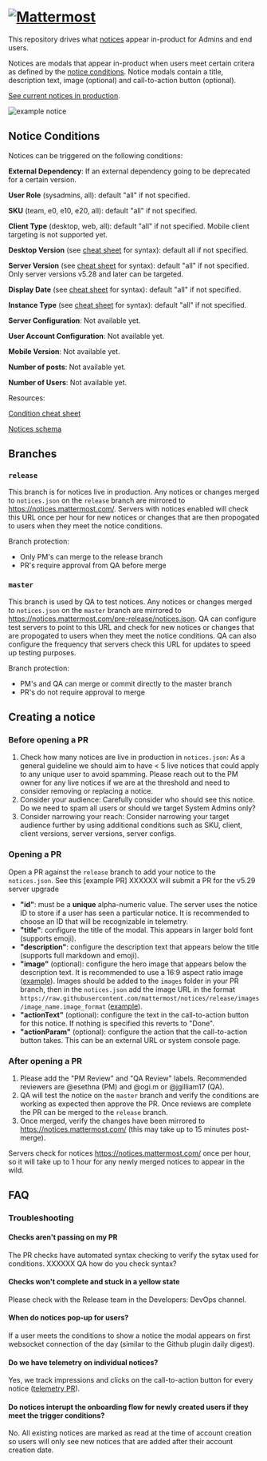 # [![Mattermost](https://user-images.githubusercontent.com/33878967/33095422-7c8aa7a4-ceb8-11e7-810a-4b261fdff6d6.png)](https://mattermost.org)

This repository drives what [notices](https://docs.mattermost.com/administration/notices.html) appear in-product for Admins and end users.

Notices are modals that appear in-product when users meet certain critera as defined by the [notice conditions](https://github.com/mattermost/notices/blob/master/notices.schema.json). Notice modals contain a title, description text, image (optional) and call-to-action button (optional).

[See current notices in production](https://github.com/mattermost/notices/blob/release/notices.json).

![example notice](https://raw.githubusercontent.com/mattermost/notices/master/images/example_notice.png)

## Notice Conditions

Notices can be triggered on the following conditions:

**External Dependency**: If an external dependency going to be deprecated for a certain version.

**User Role** (sysadmins, all): default "all" if not specified.

**SKU** (team, e0, e10, e20, all): default "all" if not specified.

**Client Type** (desktop, web, all): default "all" if not specified. Mobile client targeting is not supported yet.

**Desktop Version** (see [cheat sheet](https://docs.google.com/document/d/1aqBGdeNeOqB8OQQivgBA7avTL2yngE4QEBapSmH3hrE/edit?ts=5f7752c9%5C#heading=h.3rfcbukbair) for syntax): default all if not specified.

**Server Version** (see [cheat sheet](https://docs.google.com/document/d/1aqBGdeNeOqB8OQQivgBA7avTL2yngE4QEBapSmH3hrE/edit?ts=5f7752c9%5C#heading=h.j2dh2p8pljjh) for syntax): default "all" if not specified. Only server versions v5.28 and later can be targeted.

**Display Date** (see [cheat sheet](https://docs.google.com/document/d/1aqBGdeNeOqB8OQQivgBA7avTL2yngE4QEBapSmH3hrE/edit?ts=5f7752c9%5C#heading=h.ytgiix2d4t2o) for syntax): default "all" if not specified.

**Instance Type** (see [cheat sheet](https://docs.google.com/document/d/1aqBGdeNeOqB8OQQivgBA7avTL2yngE4QEBapSmH3hrE/edit?ts=5f7752c9%5C#heading=h.xmdvclunh3tg) for syntax): default "all" if not specified.

**Server Configuration**: Not available yet.

**User Account Configuration**: Not available yet.

**Mobile Version**: Not available yet.

**Number of posts**: Not available yet.

**Number of Users**: Not available yet.

Resources:

[Condition cheat sheet](https://docs.google.com/document/d/1aqBGdeNeOqB8OQQivgBA7avTL2yngE4QEBapSmH3hrE/edit?ts=5f7752c9%5C)

[Notices schema](https://github.com/mattermost/notices/blob/master/notices.schema.json)

## Branches

### `release`

This branch is for notices live in production. Any notices or changes merged to `notices.json` on the `release` branch are mirrored to https://notices.mattermost.com/. Servers with notices enabled will check this URL once per hour for new notices or changes that are then propogated to users when they meet the notice conditions.

Branch protection:

- Only PM's can merge to the release branch
- PR's require approval from QA before merge  

### `master`

This branch is used by QA to test notices. Any notices or changes merged to `notices.json` on the `master` branch are mirrored to https://notices.mattermost.com/pre-release/notices.json. QA can configure test servers to point to this URL and check for new notices or changes that are propogated to users when they meet the notice conditions. QA can also configure the frequency that servers check this URL for updates to speed up testing purposes. 

Branch protection:

- PM's and QA can merge or commit directly to the master branch
- PR's do not require approval to merge

## Creating a notice

### Before opening a PR

1. Check how many notices are live in production in `notices.json`: As a general guideline we should aim to have < 5 live notices that could apply to any unique user to avoid spamming. Please reach out to the PM owner for any live notices if we are at the threshold and need to consider removing or replacing a notice. 
2. Consider your audience: Carefully consider who should see this notice. Do we need to spam all users or should we target System Admins only? 
3. Consider narrowing your reach: Consider narrowing your target audience further by using additional conditions such as SKU, client, client versions, server versions, server configs.

### Opening a PR

Open a PR against the `release` branch to add your notice to the `notices.json`. See this [example PR] XXXXXX will submit a PR for the v5.29 server upgrade

- **"id"**: must be a **unique** alpha-numeric value. The server uses the notice ID to store if a user has seen a particular notice. It is recommended to choose an ID that will be recognizable in telemetry.
- **"title"**: configure the title of the modal. This appears in larger bold font (supports emoji).
- **"description"**: configure the description text that appears below the title (supports full markdown and emoji).
- **"image"** (optional): configure the hero image that appears below the description text. It is recommended to use a 16:9 aspect ratio image ([example](https://github.com/mattermost/notices/blob/master/images/desktop_upgrade.png)). Images should be added to the `images` folder in your PR branch, then in the `notices.json` add the image URL in the format `https://raw.githubusercontent.com/mattermost/notices/release/images/image_name.image_format` ([example](https://github.com/mattermost/notices/pull/49/files#diff-11766faeb8c25f77d7dbf8e61fd0e9fc8cd1a08858d6b1f8867715a570bfd9d9R13)).
- **"actionText"** (optional): configure the text in the call-to-action button for this notice. If nothing is specified this reverts to "Done". 
- **"actionParam"** (optional): configure the action that the call-to-action button takes. This can be an external URL or system console page.  

### After opening a PR

1. Please add the "PM Review" and "QA Review" labels. Recommended reviewers are @esethna (PM) and @ogi.m or @jgilliam17 (QA). 
2. QA will test the notice on the `master` branch and verify the conditions are working as expected then approve the PR. Once reviews are complete the PR can be merged to the `release` branch.
3. Once merged, verify the changes have been mirrored to https://notices.mattermost.com/ (this may take up to 15 minutes post-merge).

Servers check for notices https://notices.mattermost.com/ once per hour, so it will take up to 1 hour for any newly merged notices to appear in the wild.

## FAQ

### Troubleshooting

#### Checks aren't passing on my PR

The PR checks have automated syntax checking to verify the sytax used for conditions. XXXXXX QA how do you check syntax?

#### Checks won't complete and stuck in a yellow state

Please check with the Release team in the Developers: DevOps channel.

#### When do notices pop-up for users?

If a user meets the conditions to show a notice the modal appears on first websocket connection of the day (similar to the Github plugin daily digest).

#### Do we have telemetry on individual notices?

Yes, we track impressions and clicks on the call-to-action button for every notice ([telemetry PR](https://github.com/mattermost/mattermost-webapp/pull/6934)).

#### Do notices interupt the onboarding flow for newly created users if they meet the trigger conditions?

No. All existing notices are marked as read at the time of account creation so users will only see new notices that are added after their account creation date.  
